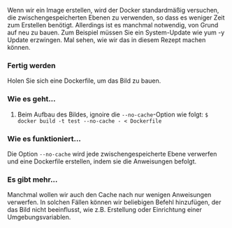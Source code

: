 Wenn wir ein Image erstellen, wird der Docker standardmäßig versuchen, die zwischengespeicherten Ebenen zu verwenden, so dass es weniger Zeit zum Erstellen benötigt. Allerdings ist es manchmal notwendig, von Grund auf neu zu bauen. Zum Beispiel müssen Sie ein System-Update wie yum -y Update erzwingen. Mal sehen, wie wir das in diesem Rezept machen können.

### Fertig werden

Holen Sie sich eine Dockerfile, um das Bild zu bauen.

### Wie es geht…

1. Beim Aufbau des Bildes, ignoire die `--no-cache`-Option wie folgt:
`$ docker build -t test --no-cache - < Dockerfile`

### Wie es funktioniert…

Die Option `--no-cache` wird jede zwischengespeicherte Ebene verwerfen und eine Dockerfile erstellen, indem sie die Anweisungen befolgt.

### Es gibt mehr…

Manchmal wollen wir auch den Cache nach nur wenigen Anweisungen verwerfen. In solchen Fällen können wir beliebigen Befehl hinzufügen, der das Bild nicht beeinflusst, wie z.B. Erstellung oder Einrichtung einer Umgebungsvariablen.